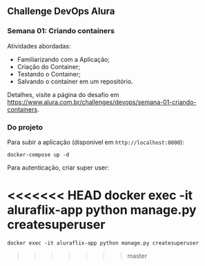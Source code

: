 ## Challenge DevOps Alura

### Semana 01: Criando containers

Atividades abordadas:
- Familiarizando com a Aplicação;
- Criação do Container;
- Testando o Container;
- Salvando o container em um repositório.

Detalhes, visite a página do desafio em https://www.alura.com.br/challenges/devops/semana-01-criando-containers.

### Do projeto

Para subir a aplicação (disponível em ``http://localhost:8000``):

    docker-compose up -d

Para autenticação, criar super user:

<<<<<<< HEAD
    docker exec -it aluraflix-app python manage.py createsuperuser
=======
    docker exec -it aluraflix-app python manage.py createsuperuser
>>>>>>> master
